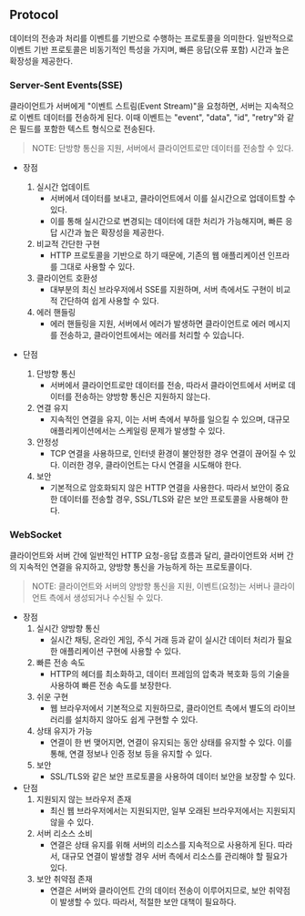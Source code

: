 ## Protocol 
데이터의 전송과 처리를 이벤트를 기반으로 수행하는 프로토콜을 의미한다.
일반적으로 이벤트 기반 프로토콜은 비동기적인 특성을 가지며, 빠른 응답(오류 포함) 시간과 높은 확장성을 제공한다.

### Server-Sent Events(SSE)
클라이언트가 서버에게 "이벤트 스트림(Event Stream)"을 요청하면, 서버는 지속적으로 이벤트 데이터를 전송하게 된다. 
이때 이벤트는 "event", "data", "id", "retry"와 같은 필드를 포함한 텍스트 형식으로 전송된다.

> NOTE: 단방향 통신을 지원, 서버에서 클라이언트로만 데이터를 전송할 수 있다.

- 장점
  1. 실시간 업데이트
     - 서버에서 데이터를 보내고, 클라이언트에서 이를 실시간으로 업데이트할 수 있다. 
     - 이를 통해 실시간으로 변경되는 데이터에 대한 처리가 가능해지며, 빠른 응답 시간과 높은 확장성을 제공한다.
  2. 비교적 간단한 구현
      - HTTP 프로토콜을 기반으로 하기 때문에, 기존의 웹 애플리케이션 인프라를 그대로 사용할 수 있다.
  3. 클라이언트 호환성
     - 대부분의 최신 브라우저에서 SSE를 지원하며, 서버 측에서도 구현이 비교적 간단하여 쉽게 사용할 수 있다.
  4. 에러 핸들링
     - 에러 핸들링을 지원, 서버에서 에러가 발생하면 클라이언트로 에러 메시지를 전송하고, 클라이언트에서는 에러를 처리할 수 있습니다.

- 단점
  1. 단방향 통신
     - 서버에서 클라이언트로만 데이터를 전송, 따라서 클라이언트에서 서버로 데이터를 전송하는 양방향 통신은 지원하지 않는다.
  2. 연결 유지
     - 지속적인 연결을 유지, 이는 서버 측에서 부하를 일으킬 수 있으며, 대규모 애플리케이션에서는 스케일링 문제가 발생할 수 있다.
  3. 안정성
     - TCP 연결을 사용하므로, 인터넷 환경이 불안정한 경우 연결이 끊어질 수 있다. 이러한 경우, 클라이언트는 다시 연결을 시도해야 한다.
  4. 보안
     - 기본적으로 암호화되지 않은 HTTP 연결을 사용한다. 따라서 보안이 중요한 데이터를 전송할 경우, SSL/TLS와 같은 보안 프로토콜을 사용해야 한다.

### WebSocket
클라이언트와 서버 간에 일반적인 HTTP 요청-응답 흐름과 달리, 클라이언트와 서버 간의 지속적인 연결을 유지하고, 양방향 통신을 가능하게 하는 프로토콜이다.

> NOTE: 클라이언트와 서버의 양방향 통신을 지원, 이벤트(요청)는 서버나 클라이언트 측에서 생성되거나 수신될 수 있다.

- 장점
  1. 실시간 양방향 통신
     - 실시간 채팅, 온라인 게임, 주식 거래 등과 같이 실시간 데이터 처리가 필요한 애플리케이션 구현에 사용할 수 있다.
  2. 빠른 전송 속도
     - HTTP의 헤더를 최소화하고, 데이터 프레임의 압축과 복호화 등의 기술을 사용하여 빠른 전송 속도를 보장한다.
  3. 쉬운 구현
     - 웹 브라우저에서 기본적으로 지원하므로, 클라이언트 측에서 별도의 라이브러리를 설치하지 않아도 쉽게 구현할 수 있다.
  4. 상태 유지가 가능
     - 연결이 한 번 맺어지면, 연결이 유지되는 동안 상태를 유지할 수 있다. 이를 통해, 연결 정보나 인증 정보 등을 유지할 수 있다.
  5. 보안
     - SSL/TLS와 같은 보안 프로토콜을 사용하여 데이터 보안을 보장할 수 있다.
- 단점
  1. 지원되지 않는 브라우저 존재
     - 최신 웹 브라우저에서는 지원되지만, 일부 오래된 브라우저에서는 지원되지 않을 수 있다.
  2. 서버 리소스 소비
     - 연결은 상태 유지를 위해 서버의 리소스를 지속적으로 사용하게 된다. 따라서, 대규모 연결이 발생할 경우 서버 측에서 리소스를 관리해야 할 필요가 있다.
  3. 보안 취약점 존재
     - 연결은 서버와 클라이언트 간의 데이터 전송이 이루어지므로, 보안 취약점이 발생할 수 있다. 따라서, 적절한 보안 대책이 필요하다.
